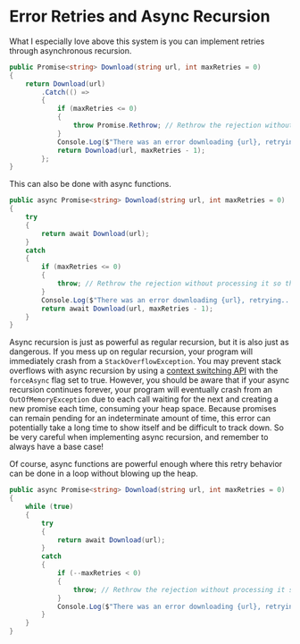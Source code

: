 # Error Retries and Async Recursion

What I especially love above this system is you can implement retries through asynchronous recursion.

```cs
public Promise<string> Download(string url, int maxRetries = 0)
{
    return Download(url)
        .Catch(() =>
        {
            if (maxRetries <= 0)
            {
                throw Promise.Rethrow; // Rethrow the rejection without processing it so that the caller can catch it.
            }
            Console.Log($"There was an error downloading {url}, retrying..."); 
            return Download(url, maxRetries - 1);
        };
}
```

This can also be done with async functions.

```cs
public async Promise<string> Download(string url, int maxRetries = 0)
{
    try
    {
        return await Download(url);
    }
    catch
    {
        if (maxRetries <= 0)
        {
            throw; // Rethrow the rejection without processing it so that the caller can catch it.
        }
        Console.Log($"There was an error downloading {url}, retrying..."); 
        return await Download(url, maxRetries - 1);
    }
}
```

Async recursion is just as powerful as regular recursion, but it is also just as dangerous. If you mess up on regular recursion, your program will immediately crash from a `StackOverflowException`. You may prevent stack overflows with async recursion by using a [context switching API](context-switching.md) with the `forceAsync` flag set to true. However, you should be aware that if your async recursion continues forever, your program will eventually crash from an `OutOfMemoryException` due to each call waiting for the next and creating a new promise each time, consuming your heap space.
Because promises can remain pending for an indeterminate amount of time, this error can potentially take a long time to show itself and be difficult to track down. So be very careful when implementing async recursion, and remember to always have a base case!

Of course, async functions are powerful enough where this retry behavior can be done in a loop without blowing up the heap.

```cs
public async Promise<string> Download(string url, int maxRetries = 0)
{
    while (true)
    {
        try
        {
            return await Download(url);
        }
        catch
        {
            if (--maxRetries < 0)
            {
                throw; // Rethrow the rejection without processing it so that the caller can catch it.
            }
            Console.Log($"There was an error downloading {url}, retrying..."); 
        }
    }
}
```